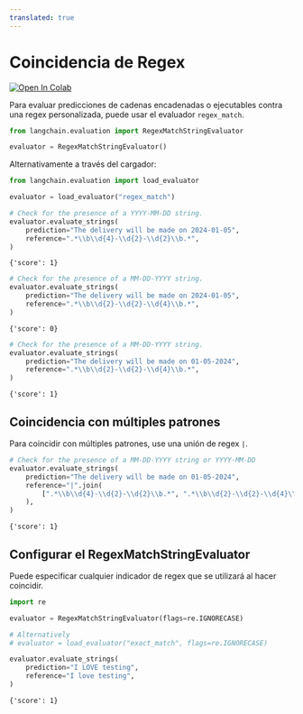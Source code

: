 ```yaml
---
translated: true
---
```


# Coincidencia de Regex

[![Open In Colab](https://colab.research.google.com/assets/colab-badge.svg)](https://colab.research.google.com/github/langchain-ai/langchain/blob/master/docs/docs/guides/evaluation/string/regex_match.ipynb)

Para evaluar predicciones de cadenas encadenadas o ejecutables contra una regex personalizada, puede usar el evaluador `regex_match`.

```python
from langchain.evaluation import RegexMatchStringEvaluator

evaluator = RegexMatchStringEvaluator()
```

Alternativamente a través del cargador:

```python
from langchain.evaluation import load_evaluator

evaluator = load_evaluator("regex_match")
```

```python
# Check for the presence of a YYYY-MM-DD string.
evaluator.evaluate_strings(
    prediction="The delivery will be made on 2024-01-05",
    reference=".*\\b\\d{4}-\\d{2}-\\d{2}\\b.*",
)
```

```output
{'score': 1}
```

```python
# Check for the presence of a MM-DD-YYYY string.
evaluator.evaluate_strings(
    prediction="The delivery will be made on 2024-01-05",
    reference=".*\\b\\d{2}-\\d{2}-\\d{4}\\b.*",
)
```

```output
{'score': 0}
```

```python
# Check for the presence of a MM-DD-YYYY string.
evaluator.evaluate_strings(
    prediction="The delivery will be made on 01-05-2024",
    reference=".*\\b\\d{2}-\\d{2}-\\d{4}\\b.*",
)
```

```output
{'score': 1}
```

## Coincidencia con múltiples patrones

Para coincidir con múltiples patrones, use una unión de regex `|`.

```python
# Check for the presence of a MM-DD-YYYY string or YYYY-MM-DD
evaluator.evaluate_strings(
    prediction="The delivery will be made on 01-05-2024",
    reference="|".join(
        [".*\\b\\d{4}-\\d{2}-\\d{2}\\b.*", ".*\\b\\d{2}-\\d{2}-\\d{4}\\b.*"]
    ),
)
```

```output
{'score': 1}
```

## Configurar el RegexMatchStringEvaluator

Puede especificar cualquier indicador de regex que se utilizará al hacer coincidir.

```python
import re

evaluator = RegexMatchStringEvaluator(flags=re.IGNORECASE)

# Alternatively
# evaluator = load_evaluator("exact_match", flags=re.IGNORECASE)
```

```python
evaluator.evaluate_strings(
    prediction="I LOVE testing",
    reference="I love testing",
)
```

```output
{'score': 1}
```
